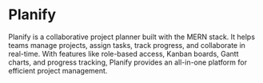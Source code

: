 # Planify
Planify is a collaborative project planner built with the MERN stack. It helps teams manage projects, assign tasks, track progress, and collaborate in real-time. With features like role-based access, Kanban boards, Gantt charts, and progress tracking, Planify provides an all-in-one platform for efficient project management.
